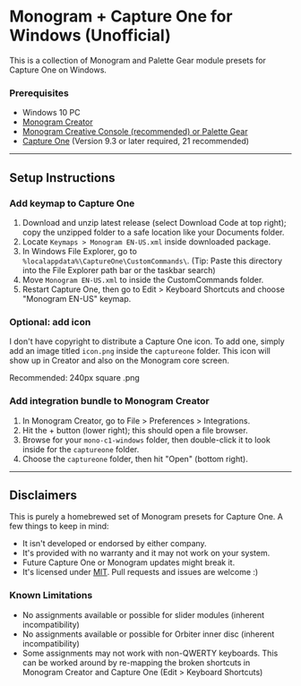 # Monogram + Capture One for Windows (Unofficial)

This is a collection of Monogram and Palette Gear module presets for Capture One on Windows.

### Prerequisites ###

- Windows 10 PC
- [Monogram Creator](https://monogramcc.com/download/)
- [Monogram Creative Console (recommended) or Palette Gear](https://monogramcc.com/)
- [Capture One](https://captureone.com/) (Version 9.3 or later required, 21 recommended)

---

## Setup Instructions ##

### Add keymap to Capture One ###

1. Download and unzip latest release (select Download Code at top right); copy the unzipped folder to a safe location like your Documents folder.
2. Locate <code>Keymaps > Monogram EN-US.xml</code> inside downloaded package.
3. In Windows File Explorer, go to <code>\%localappdata%\CaptureOne\CustomCommands\\</code>. (Tip: Paste this directory into the File Explorer path bar or the taskbar search)
4. Move <code>Monogram EN-US.xml</code> to inside the CustomCommands folder.
5. Restart Capture One, then go to Edit > Keyboard Shortcuts and choose "Monogram EN-US" keymap.

### Optional: add icon ###

I don't have copyright to distribute a Capture One icon. To add one, simply add an image titled <code>icon.png</code> inside the <code>captureone</code> folder. This icon will show up in Creator and also on the Monogram core screen.

Recommended: 240px square .png

### Add integration bundle to Monogram Creator ###

1. In Monogram Creator, go to File > Preferences > Integrations.
2. Hit the + button (lower right); this should open a file browser.
3. Browse for your <code>mono-c1-windows</code> folder, then double-click it to look inside for the <code>captureone</code> folder.
4. Choose the <code>captureone</code> folder, then hit "Open" (bottom right).

---

## Disclaimers ##

This is purely a homebrewed set of Monogram presets for Capture One. A few things to keep in mind:

- It isn't developed or endorsed by either company. 
- It's provided with no warranty and it may not work on your system.
- Future Capture One or Monogram updates might break it.
- It's licensed under <a href="https://opensource.org/licenses/MIT">MIT</a>. Pull requests and issues are welcome :)

### Known Limitations ###

- No assignments available or possible for slider modules (inherent incompatibility)
- No assignments available or possible for Orbiter inner disc (inherent incompatibility)
- Some assignments may not work with non-QWERTY keyboards. This can be worked around by re-mapping the broken shortcuts in Monogram Creator and Capture One (Edit > Keyboard Shortcuts)

